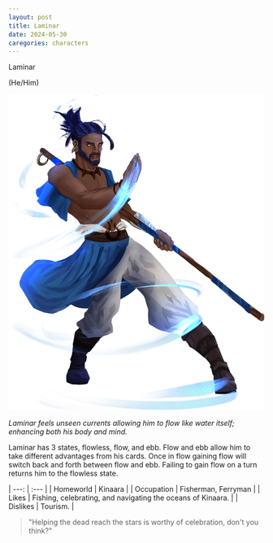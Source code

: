 ```yaml
---
layout: post
title: Laminar
date: 2024-05-30
caregories: characters
---
```

Laminar

(He/Him)

![Full body portrait of Laminar](/assets/images/2024-05-30-laminar/laminar.png)

*Laminar feels unseen currents allowing him to flow like water itself; enhancing both his body and mind.*

Laminar has 3 states, flowless, flow, and ebb. Flow and ebb allow him to take different advantages from his cards. Once in flow gaining flow will switch back and forth between flow and ebb. Failing to gain flow on a turn returns him to the flowless state.

| ---: | :--- |
| Homeworld  | Kinaara |
| Occupation | Fisherman, Ferryman |
| Likes      | Fishing, celebrating, and navigating the oceans of Kinaara. |
| Dislikes   | Tourism. |

> "Helping the dead reach the stars is worthy of celebration, don't you think?"

